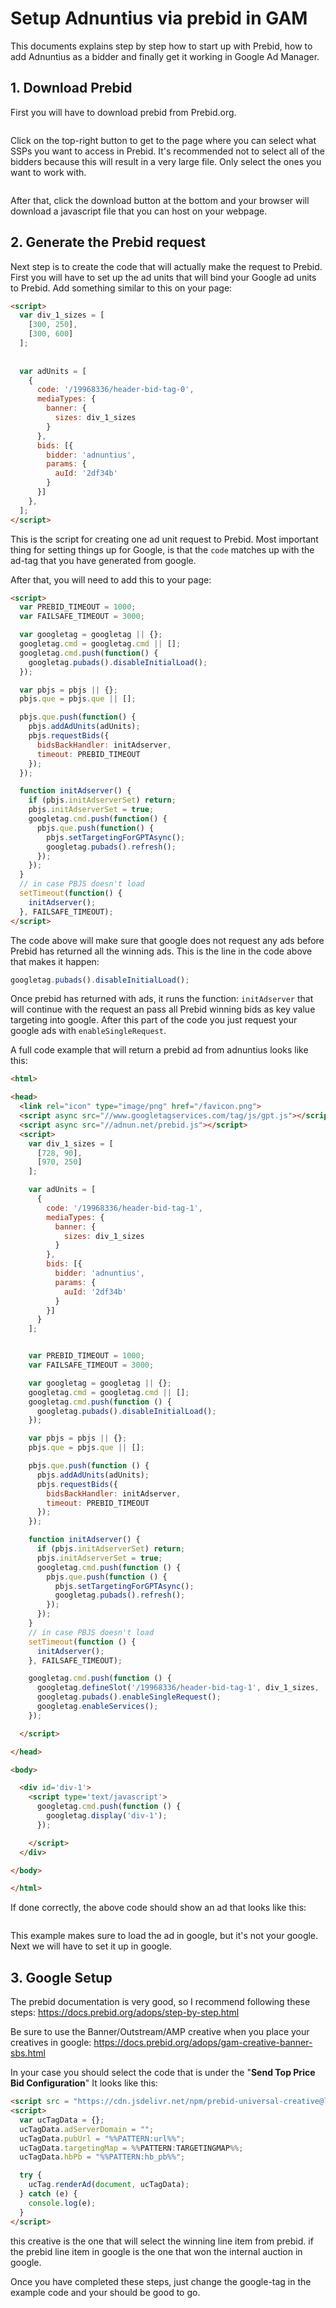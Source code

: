 # Setup Adnuntius via prebid in GAM

This documents explains step by step how to start up with Prebid, how to add Adnuntius as a bidder and finally get it working in Google Ad Manager.

## 1. Download Prebid

First you will have to download prebid from Prebid.org.

<figure><img src="../.gitbook/assets/image (2).png" alt=""><figcaption></figcaption></figure>

Click on the top-right button to get to the page where you can select what SSPs you want to access in Prebid. It's recommended not to select all of the bidders because this will result in a very large file. Only select the ones you want to work with.

<figure><img src="../.gitbook/assets/image (1) (1) (1) (1) (1) (1) (1).png" alt=""><figcaption></figcaption></figure>

After that, click the download button at the bottom and your browser will download a javascript file that you can host on your webpage.

## 2. Generate the Prebid request

Next step is to create the code that will actually make the request to Prebid. First you will have to set up the ad units that will bind your Google ad units to Prebid. Add something similar to this on your page:

```html
<script>
  var div_1_sizes = [
    [300, 250],
    [300, 600]
  ];
  
  
  var adUnits = [
    {
      code: '/19968336/header-bid-tag-0',
      mediaTypes: {
        banner: {
          sizes: div_1_sizes
        }
      },
      bids: [{
        bidder: 'adnuntius',
        params: {
          auId: '2df34b'
        }
      }]
    },
  ];
</script>
```

This is the script for creating one ad unit request to Prebid. Most important thing for setting things up for Google, is that the `code` matches up with the ad-tag that you have generated from google.

After that, you will need to add this to your page:

```html
<script>
  var PREBID_TIMEOUT = 1000;
  var FAILSAFE_TIMEOUT = 3000;

  var googletag = googletag || {};
  googletag.cmd = googletag.cmd || [];
  googletag.cmd.push(function() {
    googletag.pubads().disableInitialLoad();
  });

  var pbjs = pbjs || {};
  pbjs.que = pbjs.que || [];

  pbjs.que.push(function() {
    pbjs.addAdUnits(adUnits);
    pbjs.requestBids({
      bidsBackHandler: initAdserver,
      timeout: PREBID_TIMEOUT
    });
  });

  function initAdserver() {
    if (pbjs.initAdserverSet) return;
    pbjs.initAdserverSet = true;
    googletag.cmd.push(function() {
      pbjs.que.push(function() {
        pbjs.setTargetingForGPTAsync();
        googletag.pubads().refresh();
      });
    });
  }
  // in case PBJS doesn't load
  setTimeout(function() {
    initAdserver();
  }, FAILSAFE_TIMEOUT);
</script>
```



The code above will make sure that google does not request any ads before Prebid has returned all the winning ads. This is the line in the code above that makes it happen:

```js
googletag.pubads().disableInitialLoad();
```

Once prebid has returned with ads, it runs the function: `initAdserver` that will continue with the request an pass all Prebid winning bids as key value targeting into google. After this part of the code you just request your google ads with `enableSingleRequest`.

A full code example that will return a prebid ad from adnuntius looks like this:

```html
<html>

<head>
  <link rel="icon" type="image/png" href="/favicon.png">
  <script async src="//www.googletagservices.com/tag/js/gpt.js"></script>
  <script async src="//adnun.net/prebid.js"></script>
  <script>
    var div_1_sizes = [
      [728, 90],
      [970, 250]
    ];

    var adUnits = [
      {
        code: '/19968336/header-bid-tag-1',
        mediaTypes: {
          banner: {
            sizes: div_1_sizes
          }
        },
        bids: [{
          bidder: 'adnuntius',
          params: {
            auId: '2df34b'
          }
        }]
      }
    ];


    var PREBID_TIMEOUT = 1000;
    var FAILSAFE_TIMEOUT = 3000;

    var googletag = googletag || {};
    googletag.cmd = googletag.cmd || [];
    googletag.cmd.push(function () {
      googletag.pubads().disableInitialLoad();
    });

    var pbjs = pbjs || {};
    pbjs.que = pbjs.que || [];

    pbjs.que.push(function () {
      pbjs.addAdUnits(adUnits);
      pbjs.requestBids({
        bidsBackHandler: initAdserver,
        timeout: PREBID_TIMEOUT
      });
    });

    function initAdserver() {
      if (pbjs.initAdserverSet) return;
      pbjs.initAdserverSet = true;
      googletag.cmd.push(function () {
        pbjs.que.push(function () {
          pbjs.setTargetingForGPTAsync();
          googletag.pubads().refresh();
        });
      });
    }
    // in case PBJS doesn't load
    setTimeout(function () {
      initAdserver();
    }, FAILSAFE_TIMEOUT);

    googletag.cmd.push(function () {
      googletag.defineSlot('/19968336/header-bid-tag-1', div_1_sizes, 'div-1').addService(googletag.pubads());
      googletag.pubads().enableSingleRequest();
      googletag.enableServices();
    });

  </script>

</head>

<body>

  <div id='div-1'>
    <script type='text/javascript'>
      googletag.cmd.push(function () {
        googletag.display('div-1');
      });

    </script>
  </div>

</body>

</html>
```

If done correctly, the above code should show an ad that looks like this:

<figure><img src="../.gitbook/assets/image (2) (1).png" alt=""><figcaption></figcaption></figure>

This example makes sure to load the ad in google, but it's not your google. Next we will have to set it up in google.

## 3. Google Setup

The prebid documentation is very good, so I recommend following these steps: https://docs.prebid.org/adops/step-by-step.html

Be sure to use the Banner/Outstream/AMP creative when you place your creatives in google: https://docs.prebid.org/adops/gam-creative-banner-sbs.html

In your case you should select the code that is under the "**Send Top Price Bid Configuration**" It looks like this:

```html
<script src = "https://cdn.jsdelivr.net/npm/prebid-universal-creative@latest/dist/%%PATTERN:hb_format%%.js"></script>
<script>
  var ucTagData = {};
  ucTagData.adServerDomain = "";
  ucTagData.pubUrl = "%%PATTERN:url%%";
  ucTagData.targetingMap = %%PATTERN:TARGETINGMAP%%;
  ucTagData.hbPb = "%%PATTERN:hb_pb%%";

  try {
    ucTag.renderAd(document, ucTagData);
  } catch (e) {
    console.log(e);
  }
</script>
```

this creative is the one that will select the winning line item from prebid. if the prebid line item in google is the one that won the internal auction in google.

Once you have completed these steps, just change the google-tag in the example code and your should be good to go.
